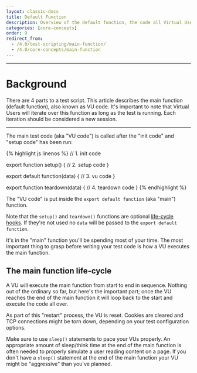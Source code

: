 ```yaml
---
layout: classic-docs
title: Default Function
description: Overview of the default function, the code all Virtual Users will execute during a test
categories: [core-concepts]
order: 9
redirect_from:
  - /4.0/test-scripting/main-function/
  - /4.0/core-concepts/main-function
---
```


***

<h1>Background</h1>

There are 4 parts to a test script. This article describes the main function (default function), also known as VU code.  It's important to note that Virtual Users will iterate over this function as long as the test is running. Each iteration should be considered a new session.

***

The main test code (aka "VU code") is called after the "init code" and "setup code" has been run:

{% highlight js linenos %}
// 1. init code

export function setup() {
    // 2. setup code
}

export default function(data) {
    // 3. vu code
}

export function teardown(data) {
    // 4. teardown code
}
{% endhighlight %}

The "VU code" is put inside the `export default function` (aka "main") function.

<div class="callout callout-warning" role="alert">
    Note that the <code>setup()</code> and <code>teardown()</code> functions are optional <a href="{{ site.baseurl }}{% link _v4/core-concepts/test-setup-teardown-life-cycle.md %}" class="alert-link">life-cycle hooks</a>. If they're not used no <code>data</code> will be passed to the <code>export default function</code>.
</div>

It's in the "main" function you'll be spending most of your time. The most important thing to grasp before writing your test code is how a VU executes the main function.

## The main function life-cycle

A VU will execute the main function from start to end in sequence. Nothing out of the ordinary so far, but here's the important part; once the VU reaches the end of the main function it will loop back to the start and execute the code all over.

As part of this "restart" process, the VU is reset. Cookies are cleared and TCP connections might be torn down, depending on your test configuration options.

<div class="callout callout-warning" role="alert">
    Make sure to use <code>sleep()</code> statements to pace your VUs properly. An appropriate amount of sleep/think time at the end of the main function is often needed to properly simulate a user reading content on a page. If you don't have a <code>sleep()</code> statement at the end of the main function your VU might be "aggressive" than you've planned.
</div>
